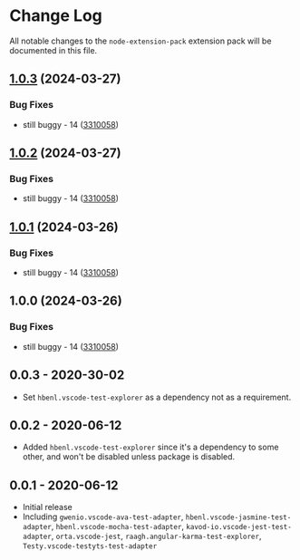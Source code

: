 # Change Log
All notable changes to the `node-extension-pack` extension pack will be documented in this file.
## [1.0.3](https://github.com/ITMCdev/vscode-extensions/compare/node-test-extension-pack-v1.0.2...node-test-extension-pack-v1.0.3) (2024-03-27)


### Bug Fixes

* still buggy - 14 ([3310058](https://github.com/ITMCdev/vscode-extensions/commit/3310058b0fa82ef15cbcb983946897a2c09a98f6))

## [1.0.2](https://github.com/ITMCdev/vscode-extensions/compare/node-test-extension-pack-v1.0.1...node-test-extension-pack-v1.0.2) (2024-03-27)


### Bug Fixes

* still buggy - 14 ([3310058](https://github.com/ITMCdev/vscode-extensions/commit/3310058b0fa82ef15cbcb983946897a2c09a98f6))

## [1.0.1](https://github.com/ITMCdev/vscode-extensions/compare/node-test-extension-pack-v1.0.0...node-test-extension-pack-v1.0.1) (2024-03-26)


### Bug Fixes

* still buggy - 14 ([3310058](https://github.com/ITMCdev/vscode-extensions/commit/3310058b0fa82ef15cbcb983946897a2c09a98f6))

## 1.0.0 (2024-03-26)


### Bug Fixes

* still buggy - 14 ([3310058](https://github.com/ITMCdev/vscode-extensions/commit/3310058b0fa82ef15cbcb983946897a2c09a98f6))

## 0.0.3 - 2020-30-02

- Set `hbenl.vscode-test-explorer` as a dependency not as a requirement.

## 0.0.2 - 2020-06-12

- Added `hbenl.vscode-test-explorer` since it's a dependency to some other, and won't be disabled unless package is disabled.

## 0.0.1 - 2020-06-12

- Initial release
- Including `gwenio.vscode-ava-test-adapter`, `hbenl.vscode-jasmine-test-adapter`, `hbenl.vscode-mocha-test-adapter`, `kavod-io.vscode-jest-test-adapter`, `orta.vscode-jest`, `raagh.angular-karma-test-explorer`, `Testy.vscode-testyts-test-adapter`
